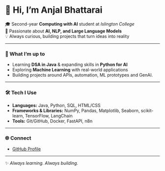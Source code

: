 # 👋 Hi, I’m Anjal Bhattarai  

🎓 Second-year **Computing with AI** student at *Islington College*  
🤖 Passionate about **AI, NLP, and Large Language Models**  
💡 Always curious, building projects that turn ideas into reality  

---

### 🚀 What I’m up to
- Learning **DSA in Java** & expanding skills in **Python for AI**  
- Exploring **Machine Learning** with real-world applications  
- Building projects around APIs, automation, ML prototypes  and GenAI.

---

### 🛠️ Tech I Use
- **Languages:** Java, Python, SQL, HTML/CSS  
- **Frameworks & Libraries:** NumPy, Pandas, Matplotlib, Seaborn, scikit-learn, TensorFlow, LangChain  
- **Tools:** Git/GitHub, Docker, FastAPI, n8n  

---

### 🌐 Connect
- [GitHub Profile](https://github.com/anjalbhattarai79)  

---
✨ *Always learning. Always building.*  
